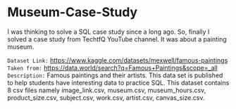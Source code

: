 # Museum-Case-Study

I was thinking to solve a SQL case study since a long ago. So, finally I solved a case study from TechtfQ YouTube channel. It was about a painting museum. 

```Dataset Link:``` https://www.kaggle.com/datasets/mexwell/famous-paintings
```Taken from:``` https://data.world/search?q=Famous+Paintings&scope=_all
```Description:``` Famous paintings and their artists. This data set is published to help students have interesting data to practice SQL. This dataset contains 8 csv files namely image_link.csv, museum.csv, museum_hours.csv, product_size.csv, subject.csv, work.csv, artist.csv, canvas_size.csv.
